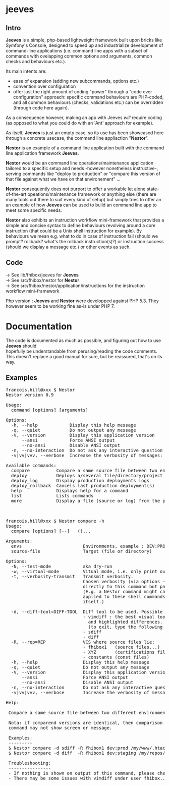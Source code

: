 # jeeves

## Intro

**Jeeves** is a simple, php-based lightweight framework built upon bricks like Symfony's Console,
designed to speed up and industrialize development of command-line applications
(i.e. command line apps with a subset of commands with ovelapping common options and arguments, 
common checks and behaviours etc.).

Its main intents are:
 - ease of expansion (adding new subcommands, options etc.)
 - convention over configuration
 - offer just the right amount of coding "power" through a "code over configuration"
   approach: specific command behaviours are PHP-coded, and all common behaviours 
   (checks, validations etc.) can be overridden (through code here again).
   
As a consequence however, making an app with Jeeves *will* require coding
(as opposed to what you could do with an 'Ant' approach for example).

As itself, **Jeeves** is just an empty case, so its use has been showcased here 
through a concrete usecase, the command line appliaction "**Nestor**".

**Nestor** is an example of a command line application built with the command 
line application framework **Jeeves**.

**Nestor** would be an command line operations/maintenance application tailored
to a specific setup and needs -however nonetheless instructive-, serving 
commands like "deploy to production" or "compare this version of that file 
against what we have on that environement" ...

**Nestor** consequently does not purport to offer a workable let alone 
state-of-the-art opeations/maintenance framework or anything else
(there are many tools out there to suit every kind of setup)
but simply tries to offer an an example of how **Jeeves** can be used to 
build an command line app to meet some specific needs.

**Nestor** also exhibits an instruction workflow mini-framework that provides a simple
and concise syntax to define behaviours revolving around a core instruction 
(that could be a Unix shell instruction for example). By behaviours we mean e.g. 
what to do in case of instruction fail (should we prompt? rollback? what's the rollback
instruction(s)?) or instruction success (should we display a message etc.)
or other events as such.


## Code

-> See lib/fhibox/jeeves for **Jeeves** <br />
-> See src/fhibox/nestor for **Nestor** <br />
-> See src/fhibox/nestor/application/instructions for the instruction workflow mini-framework <br />

Php version : **Jeeves** and **Nestor** were developped against PHP 5.3. They however seem to be working fine as-is under PHP 7.


# Documentation

The code is documented as much as possible, and figuring out how to use **Jeeves** should  
hopefully be understandable from perusing/reading the code comments.
This doesn't replace a good manual for sure, but be reassured, that's on its way.


## Examples

<pre>
francois.hill@xxx $ Nestor
Nestor version 0.9

Usage:
  command [options] [arguments]

Options:
  -h, --help            Display this help message
  -q, --quiet           Do not output any message
  -V, --version         Display this application version
      --ansi            Force ANSI output
      --no-ansi         Disable ANSI output
  -n, --no-interaction  Do not ask any interactive question
  -v|vv|vvv, --verbose  Increase the verbosity of messages: 1 for normal output, 2 for more verbose output and 3 for debug

Available commands:
  compare          Compare a same source file between two environments
  deploy           Deploys a/several file/directory/project into the specified environment
  deploy_log       Display production deployments logs
  deploy_rollback  Cancels last production deployment(s)
  help             Displays help for a command
  list             Lists commands
  more             Display a file (source or log) from the production environment



francois.hill@xxx $ Nestor compare -h
Usage:
  compare [options] [--] <envs> <source-file> (<source-file>)...

Arguments:
  envs                       Environments, example : DEV:PROD
  source-file                Target (file or directory)

Options:
  -N, --test-mode            aka dry-run
  -w, --virtual-mode         Vitual mode, i.e. only print out/describe commands that would be executed (but don't really execute them)
  -t, --verbosity-transmit   Transmit verbosity.
                             Chosen verbosity (via options -v, -vv ...) will not be applied
                             directly to this command but passed down onto the subcommands that it calls.
                             (E.g. a Nestor command might call shell commands. In this case verbosity will be
                             applied to these shell commands, wherever possible, and not to the Nestor command
                             itself.)

  -d, --diff-tool=DIFF-TOOL  Diff tool to be used. Possible values:
                             - vimdiff : the best visual tool, with side to side comparison
                               and highlighted differences. However, exiting is a bit tricky
                               (to exit, type the following sequence twice: <ESC>:q! )
                             - sdiff
                             - diff
  -R, --rep=REP              VCS where source files lie:
                             - fhibox1   (source files...)
                             - XYZ       (certifications file...)
                             - constants (const files)
  -h, --help                 Display this help message
  -q, --quiet                Do not output any message
  -V, --version              Display this application version
      --ansi                 Force ANSI output
      --no-ansi              Disable ANSI output
  -n, --no-interaction       Do not ask any interactive question
  -v|vv|vvv, --verbose       Increase the verbosity of messages: 1 for normal output, 2 for more verbose output and 3 for debug

Help:

 Compare a same source file between two different environments

 Nota: if comparend versions are identical, then comparison tools used by this
 command may not show screen or message.

 Examples:
 ---------
 $ Nestor compare -d sdiff -R fhibox1 dev:prod /my/www/.htaccess
 $ Nestor compare -d diff  -R fhibox1 dev:staging /my/repos/fhibox1/trunk/product_X/clients/marks_and_spenders/custom/templates_html/index.html

 Troubleshooting:
 ----------------
 - If nothing is shown on output of this command, please check under which user you are running.
 - There may be some issues with vimdiff under user fhibox...

</pre>
